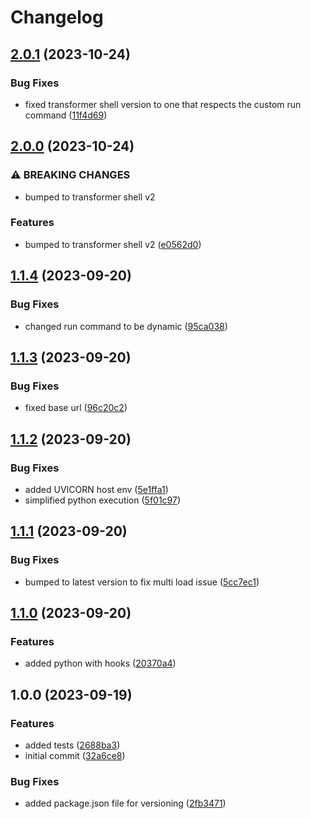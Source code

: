 # Changelog

## [2.0.1](https://github.com/flowcore-io/python-transformer-shell/compare/v2.0.0...v2.0.1) (2023-10-24)


### Bug Fixes

* fixed transformer shell version to one that respects the custom run command ([11f4d69](https://github.com/flowcore-io/python-transformer-shell/commit/11f4d69f155266633d50805a1f599c21a7e873fd))

## [2.0.0](https://github.com/flowcore-io/python-transformer-shell/compare/v1.1.4...v2.0.0) (2023-10-24)


### ⚠ BREAKING CHANGES

* bumped to transformer shell v2

### Features

* bumped to transformer shell v2 ([e0562d0](https://github.com/flowcore-io/python-transformer-shell/commit/e0562d0288b5f44f692df782b9673f456c99c6e5))

## [1.1.4](https://github.com/flowcore-io/python-transformer-shell/compare/v1.1.3...v1.1.4) (2023-09-20)


### Bug Fixes

* changed run command to be dynamic ([95ca038](https://github.com/flowcore-io/python-transformer-shell/commit/95ca038d9e99a921877a7662cd086e9dfa094c2a))

## [1.1.3](https://github.com/flowcore-io/python-transformer-shell/compare/v1.1.2...v1.1.3) (2023-09-20)


### Bug Fixes

* fixed base url ([96c20c2](https://github.com/flowcore-io/python-transformer-shell/commit/96c20c27291be9b450b30873bbe7c45d0d4db196))

## [1.1.2](https://github.com/flowcore-io/python-transformer-shell/compare/v1.1.1...v1.1.2) (2023-09-20)


### Bug Fixes

* added UVICORN host env ([5e1ffa1](https://github.com/flowcore-io/python-transformer-shell/commit/5e1ffa1b6fed4652b701d48ced8e7ad8e2f6f19e))
* simplified python execution ([5f01c97](https://github.com/flowcore-io/python-transformer-shell/commit/5f01c976a480fe3c78ed8d9559aea1bd180bc675))

## [1.1.1](https://github.com/flowcore-io/python-transformer-shell/compare/v1.1.0...v1.1.1) (2023-09-20)


### Bug Fixes

* bumped to latest version to fix multi load issue ([5cc7ec1](https://github.com/flowcore-io/python-transformer-shell/commit/5cc7ec1880b27b006fab6400170e638f62ba11bc))

## [1.1.0](https://github.com/flowcore-io/python-transformer-shell/compare/v1.0.0...v1.1.0) (2023-09-20)


### Features

* added python with hooks ([20370a4](https://github.com/flowcore-io/python-transformer-shell/commit/20370a444b112a65be86cc73e918f09af4bdc69f))

## 1.0.0 (2023-09-19)


### Features

* added tests ([2688ba3](https://github.com/flowcore-io/python-transformer-shell/commit/2688ba3af2259d05641831d09031444e8121a031))
* initial commit ([32a6ce8](https://github.com/flowcore-io/python-transformer-shell/commit/32a6ce8c5597676468aec62b7271f5aa38c7f812))


### Bug Fixes

* added package.json file for versioning ([2fb3471](https://github.com/flowcore-io/python-transformer-shell/commit/2fb3471b90afec9ea97b76c88a3c630dd1d42904))
